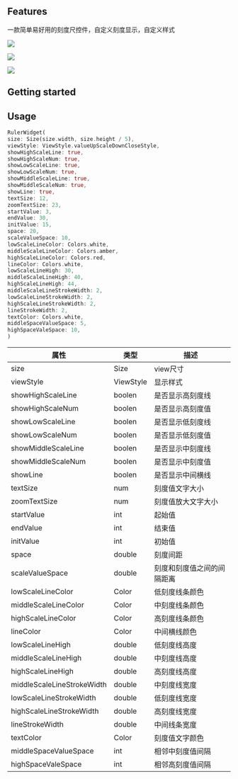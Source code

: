 <!--
This README describes the package. If you publish this package to pub.dev,
this README's contents appear on the landing page for your package.

For information about how to write a good package README, see the guide for
[writing package pages](https://dart.dev/guides/libraries/writing-package-pages).

For general information about developing packages, see the Dart guide for
[creating packages](https://dart.dev/guides/libraries/create-library-packages)
and the Flutter guide for
[developing packages and plugins](https://flutter.dev/developing-packages).
-->

## Features

一款简单易好用的刻度尺控件，自定义刻度显示，自定义样式

![](D:\WorkSpace\flutter\package\scale_ruler_view\tutieshi_580x180_13s.gif)

![](D:\WorkSpace\flutter\package\scale_ruler_view\tutieshi_580x188_8s.gif)

![](D:\WorkSpace\flutter\package\scale_ruler_view\tutieshi_580x200_14s.gif)

## Getting started

## Usage

```dart
RulerWidget(
size: Size(size.width, size.height / 5),
viewStyle: ViewStyle.valueUpScaleDownCloseStyle,
showHighScaleLine: true,
showHighScaleNum: true,
showLowScaleLine: true,
showLowScaleNum: true,
showMiddleScaleLine: true,
showMiddleScaleNum: true,
showLine: true,
textSize: 12,
zoomTextSize: 23,
startValue: 3,
endValue: 30,
initValue: 15,
space: 20,
scaleValueSpace: 10,
lowScaleLineColor: Colors.white,
middleScaleLineColor: Colors.amber,
highScaleLineColor: Colors.red,
lineColor: Colors.white,
lowScaleLineHigh: 30,
middleScaleLineHigh: 40,
highScaleLineHigh: 44,
middleScaleLineStrokeWidth: 2,
lowScaleLineStrokeWidth: 2,
highScaleLineStrokeWidth: 2,
lineStrokeWidth: 2,
textColor: Colors.white,
middleSpaceValueSpace: 5,
highSpaceValeSpace: 10,
)
```

| 属性                         | 类型        | 描述                                   |
| -------------------------- | --------- | ------------------------------------ |
| size                       | Size      | view尺寸                               |
| viewStyle                  | ViewStyle | 显示样式                                 |
| showHighScaleLine          | boolen    | 是否显示高刻度线                             |
| showHighScaleNum           | boolen    | 是否显示高刻度值                             |
| showLowScaleLine           | boolen    | 是否显示低刻度线                             |
| showLowScaleNum            | boolen    | 是否显示低刻度值                             |
| showMiddleScaleLine        | boolen    | 是否显示中刻度线                             |
| showMiddleScaleNum         | boolen    | 是否显示中刻度值                             |
| showLine                   | boolen    | 是否显示中间横线                             |
| textSize                   | num       | 刻度值文字大小                              |
| zoomTextSize               | num       | 刻度值放大文字大小                            |
| startValue                 | int       | 起始值                                  |
| endValue                   | int       | 结束值                                  |
| initValue                  | int       | 初始值                                  |
| space                      | double    | 刻度间距                                 |
| scaleValueSpace            | double    | 刻度和刻度值之间的间隔距离                        |
| lowScaleLineColor          | Color     | 低刻度线条颜色                              |
| middleScaleLineColor       | Color     | 中刻度线条颜色                              |
| highScaleLineColor         | Color     | 高刻度线条颜色                              |
| lineColor                  | Color     | 中间横线颜色                               |
| lowScaleLineHigh           | double    | 低刻度线高度                               |
| middleScaleLineHigh        | double    | 中刻度线高度                               |
| highScaleLineHigh          | double    | 高刻度线高度                               |
| middleScaleLineStrokeWidth | double    | 中刻度线宽度                               |
| lowScaleLineStrokeWidth    | double    | 低刻度线宽度                               |
| highScaleLineStrokeWidth   | double    | 高刻度线宽度                               |
| lineStrokeWidth            | double    | 中间线条宽度                               |
| textColor                  | Color     | 刻度值文字颜色                              |
| middleSpaceValueSpace      | int       | 相邻中刻度值间隔                             |
| highSpaceValeSpace         | int       | 相邻高刻度值间隔 |
